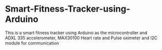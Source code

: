 # Smart-Fitness-Tracker-using-Arduino
This is a smart fitness tracker using Arduino as the microcontroller and ADXL 335 accelerometer, MAX30100 Heart rate and Pulse oximeter and I2C module for communication
